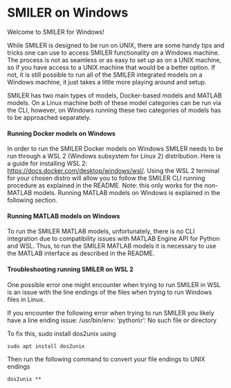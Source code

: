 # SMILER on Windows

Welcome to SMILER for Windows!

While SMILER is designed to be run on UNIX, there are some handy tips and tricks one can use to access SMILER functionality on a Windows machine. The process is not as seamless or as easy to set up as on a UNIX machine, so if you have access to a UNIX machine that would be a better option. If not, it is still possible to run all of the SMILER integrated models on a Windows machine, it just takes a little more playing around and setup.

SMILER has two main types of models, Docker-based models and MATLAB models. On a Linux machine both of these model categories can be run via the CLI, however, on Windows running these two categories of models has to be approached separately.

#### Running Docker models on Windows

In order to run the SMILER Docker models on Windows SMILER needs to be run through a WSL 2 (Windows subsystem for Linux 2) distribution. Here is a guide for installing WSL 2: https://docs.docker.com/desktop/windows/wsl/. Using the WSL 2 terminal for your chosen distro will allow you to follow the SMILER CLI running procedure as explained in the README. Note: this only works for the non-MATLAB models. Running MATLAB models on Windows is explained in the following section.

#### Running MATLAB models on Windows

To run the SMILER MATLAB models, unfortunately, there is no CLI integration due to compatibility issues with MATLAB Engine API for Python and WSL. Thus, to run the SMILER MATLAB models it is necessary to use the MATLAB interface as described in the README.

#### Troubleshooting running SMILER on WSL 2

One possible error one might encounter when trying to run SMILER in WSL is an issue with the line endings of the files when trying to run Windows files in Linux.

If you encounter the following error when trying to run SMILER you likely have a line ending issue: 
/usr/bin/env: ‘python\r’: No such file or directory

To fix this, sudo install dos2unix using
```
sudo apt install dos2unix
```
Then run the following command to convert your file endings to UNIX endings
```
dos2unix **
```